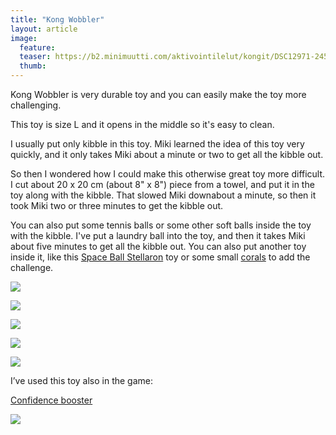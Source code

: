```yaml
---
title: "Kong Wobbler"
layout: article
image:
  feature:
  teaser: https://b2.minimuutti.com/aktivointilelut/kongit/DSC12971-245px.jpg
  thumb:
---
```


Kong Wobbler is very durable toy and you can easily make the toy more challenging.

This toy is size L and it opens in the middle so it's easy to clean.

I usually put only kibble in this toy. Miki learned the idea of this toy very quickly, and it only takes Miki about a minute or two to get all the kibble out.

So then I wondered how I could make this otherwise great toy more difficult. I cut about 20 x 20 cm (about 8" x 8") piece from a towel, and put it in the toy along with the kibble. That slowed Miki downabout a minute, so then it took Miki two or three minutes to get the kibble out.

You can also put some tennis balls or some other soft balls inside the toy with the kibble. I've put a laundry ball into the toy, and then it takes Miki about five minutes to get all the kibble out. You can also put another toy inside it, like this [Space Ball Stellaron](/en/treat-dispensers/space-ball-stellaron/) toy or some small [corals](/en/brain-games/corals/) to add the challenge.

![](https://b2.minimuutti.com/aktivointilelut/kongit/DSC12846_2-800px.jpg)

![](https://b2.minimuutti.com/aktivointilelut/kongit/DSC12971_2-800px.jpg)

![](https://b2.minimuutti.com/aktivointilelut/kongit/DSC57921-800px.jpg)

![](https://b2.minimuutti.com/aktivointilelut/kongit/DS41310-800px.jpg)

![](https://b2.minimuutti.com/aktivointilelut/kongit/DS60245-800px.jpg)

I’ve used this toy also in the game:

[Confidence booster](/en/brain-games/confidence-booster/)

[![](https://b2.minimuutti.com/aktivointi/itsevarmuusbuusteri/DS33929-800px.jpg)](/en/brain-games/confidence-booster/)
